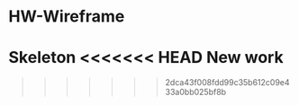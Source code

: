 # HW-Wireframe
Skeleton
<<<<<<< HEAD
New work
=======
>>>>>>> 2dca43f008fdd99c35b612c09e433a0bb025bf8b
